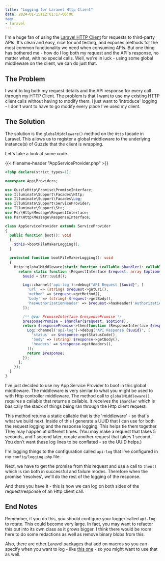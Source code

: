 ```yaml
---
title: "Logging for Laravel Http Client"
date: 2024-01-15T12:01:17-06:00
tag:
- laravel
---
```

I'm a huge fan of using the [Laravel HTTP Client](https://laravel.com/docs/10.x/http-client) for requests to third-party APIs. It's clean and easy, nice for unit testing, and exposes methods for the most common functionality we need when consuming APIs. But one thing has bothered me - how do I log both my request and the API's response, no matter what, with no special calls. Well, we're in luck - using some global middleware on the client, we can do just that.

<!--more-->

## The Problem

I want to log both my request details and the API response for every call through my HTTP Client.  The problem is that I want to use my existing HTTP client calls without having to modify them.  I just want to 'introduce' logging - I don't want to have to go modify every place I've used my client.

## The Solution

The solution is the `globalMiddleware()` method on the `Http` facade in Laravel.  This allows us to register a global middleware to the underlying instance(s) of Guzzle that the client is wrapping.

Let's take a look at some code.

{{< filename-header "AppServiceProvider.php" >}}
```php
<?php declare(strict_types=1);

namespace App\Providers;

use GuzzleHttp\Promise\PromiseInterface;
use Illuminate\Support\Facades\Http;
use Illuminate\Support\Facades\Log;
use Illuminate\Support\ServiceProvider;
use Illuminate\Support\Str;
use Psr\Http\Message\RequestInterface;
use Psr\Http\Message\ResponseInterface;

class AppServiceProvider extends ServiceProvider
{
  public function boot(): void
  {
    $this->bootFileMakerLogging();
  }

  protected function bootFileMakerLogging(): void
  {
    Http::globalMiddleware(static function (callable $handler): callable {
      return static function (RequestInterface $request, array $options) use ($handler) {
        $uuid = Str::uuid();

        Log::channel('api-log')->debug("API Request {$uuid}", [
          'url' => (string) $request->getUri(),
          'method' => $request->getMethod(),
          'body' => (string) $request->getBody(),
          'hasAuthorizationHeader' => $request->hasHeader('Authorization'),
        ]);

        /** @var PromiseInterface $responsePromise */
        $responsePromise = $handler($request, $options);
        return $responsePromise->then(function (ResponseInterface $response) use ($uuid) {
          Log::channel('api-log')->debug("API Response {$uuid}", [
            'status' => $response->getStatusCode(),
            'body' => (string) $response->getBody(),
            'headers' => $response->getHeaders(),
          ]);
          return $response;
        });
      };
    });
  }
}
```

I've just decided to use my App Service Provider to boot in this global middleware.  The middleware is very similar to what you might be used to with Http controller middleware. The method call to `globalMiddleware()` requires a callable that returns a callable. It receives the `$handler` which is basically the stack of things being ran through the Http client request.

This method returns a static callable that is the 'middleware' - so that's what we build next.  Inside of this I generate a UUID that I can use for both the request logging and the response logging. This helps tie them together. They may happen at different times. (You may make a request that takes 5 seconds, and 1 second later, create another request that takes 1 second. You don't want these log lines to be conflated - so the UUID helps.)

I'm logging things to the configuration called `api-log` that I've configured in my `config/logging.php` file.

Next, we have to get the promise from this request and use a call to `then()` which is ran both in successful and failure modes.  Therefore when the promise 'resolves', we'll do the rest of the logging of the response.

And there you have it - this is how we can log on both sides of the request/response of an Http client call.

## End Notes

Remember, if you do this, you should configure your logger called `api-log` to rotate. This could become very large. In fact, you may want to refactor this out into its own class as it grows bigger. I think there would be room here to do some redactions as well as remove binary blobs from this.

Also, there are other Laravel packages that add on macros so you can specify when you want to log - like [this one](https://github.com/bilfeldt/laravel-http-client-logger) - so you might want to use that as well.